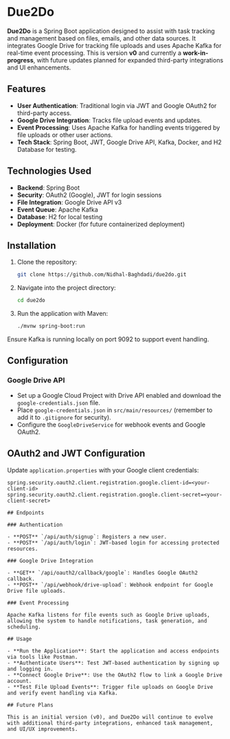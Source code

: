 # Due2Do

**Due2Do** is a Spring Boot application designed to assist with task tracking and management based on files, emails, and other data sources. It integrates Google Drive for tracking file uploads and uses Apache Kafka for real-time event processing. This is version **v0** and currently a **work-in-progress**, with future updates planned for expanded third-party integrations and UI enhancements.

## Features

- **User Authentication**: Traditional login via JWT and Google OAuth2 for third-party access.
- **Google Drive Integration**: Tracks file upload events and updates.
- **Event Processing**: Uses Apache Kafka for handling events triggered by file uploads or other user actions.
- **Tech Stack**: Spring Boot, JWT, Google Drive API, Kafka, Docker, and H2 Database for testing.

## Technologies Used

- **Backend**: Spring Boot
- **Security**: OAuth2 (Google), JWT for login sessions
- **File Integration**: Google Drive API v3
- **Event Queue**: Apache Kafka
- **Database**: H2 for local testing
- **Deployment**: Docker (for future containerized deployment)

## Installation

1. Clone the repository:

   ```bash
   git clone https://github.com/Nidhal-Baghdadi/due2do.git

2. Navigate into the project directory:

   ```bash
   cd due2do

3. Run the application with Maven:

   ```bash
   ./mvnw spring-boot:run

Ensure Kafka is running locally on port 9092 to support event handling.

## Configuration

### Google Drive API

- Set up a Google Cloud Project with Drive API enabled and download the `google-credentials.json` file.
- Place `google-credentials.json` in `src/main/resources/` (remember to add it to `.gitignore` for security).
- Configure the `GoogleDriveService` for webhook events and Google OAuth2.

## OAuth2 and JWT Configuration

Update `application.properties` with your Google client credentials:

```properties
spring.security.oauth2.client.registration.google.client-id=<your-client-id>
spring.security.oauth2.client.registration.google.client-secret=<your-client-secret>

## Endpoints

### Authentication

- **POST** `/api/auth/signup`: Registers a new user.
- **POST** `/api/auth/login`: JWT-based login for accessing protected resources.

### Google Drive Integration

- **GET** `/api/oauth2/callback/google`: Handles Google OAuth2 callback.
- **POST** `/api/webhook/drive-upload`: Webhook endpoint for Google Drive file uploads.

### Event Processing

Apache Kafka listens for file events such as Google Drive uploads, allowing the system to handle notifications, task generation, and scheduling.

## Usage

- **Run the Application**: Start the application and access endpoints via tools like Postman.
- **Authenticate Users**: Test JWT-based authentication by signing up and logging in.
- **Connect Google Drive**: Use the OAuth2 flow to link a Google Drive account.
- **Test File Upload Events**: Trigger file uploads on Google Drive and verify event handling via Kafka.

## Future Plans

This is an initial version (v0), and Due2Do will continue to evolve with additional third-party integrations, enhanced task management, and UI/UX improvements.

